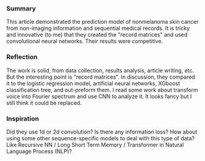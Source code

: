 ### Summary
This article demonstrated the prediction model of nonmelanoma skin cancer from non-imaging information and sequential medical records. It is tricky and innovative (to me) that they created the "record matrices" and used convolutional neural networks. Their results were competitive.

### Reflection
The work is solid, from data collection, results analysis, article writing, etc. But the interesting point is "record matrices". In discussion, they compared it to the logistic regression model, artificial neural networks, XGboost classification tree, and out-preform them. I read some work about transform voice into Fourier spectrum and use CNN to analyze it.
It looks fancy but I still think it could be replaced.

### Inspiration
Did they use 1d or 2d convolution? Is there any information loss?
How about using some other sequence-specific models to deal with this type of data? Like Recursive NN / Long Short Term Memory / Transformer in Natural Language Process (NLP)?

